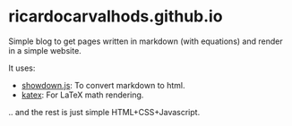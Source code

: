 # ricardocarvalhods.github.io

Simple blog to get pages written in markdown (with equations) and render in a simple website.

It uses:

- [showdown.js](https://github.com/showdownjs/showdown): To convert markdown to html.
- [katex](https://github.com/KaTeX/KaTeX): For LaTeX math rendering.

.. and the rest is just simple HTML+CSS+Javascript.
